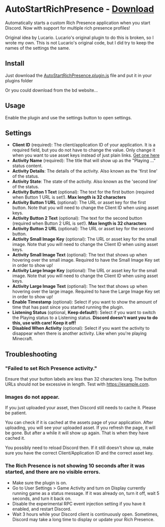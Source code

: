 # AutoStartRichPresence - [Download](https://betterdiscord.app/Download?id=)

Automatically starts a custom Rich Presence application when you start Discord. Now with support for multiple rich presence profiles!

Original idea by Lucario. Lucario's original plugin to do this is broken, so I wrote my own.
This is not Lucario's original code, but I did try to keep the names of the settings the same.

## Install

Just download the [AutoStartRichPresence.plugin.js](AutoStartRichPresence.plugin.js) file and put it in your plugins folder

Or you could download from the bd website...

## Usage

Enable the plugin and use the settings button to open settings.

## Settings

- **Client ID** (required): The client/application ID of your application. It is a required field, but you do not have to change the value. Only change it when you want to use asset keys instead of just plain links. [Get one here](https://discord.com/developers/applications)
- **Activity Name** (required): The title that will show up as the "Playing ..." status content.
- **Activity Details**: The details of the activity. Also known as the 'first line' of the status.
- **Activity State**: The state of the activity. Also known as the 'second line' of the status.
- **Activity Button 1 Text** (optional): The text for the first button (required when Button 1 URL is set!). **Max length is 32 characters**
- **Activity Button 1 URL** (optional): The URL or asset key for the first button. Note that you will need to change the Client ID when using asset keys.
- **Activity Button 2 Text** (optional): The text for the second button (required when Button 2 URL is set!). **Max length is 32 characters**
- **Activity Button 2 URL** (optional): The URL or asset key for the second button.
- **Activity Small Image Key** (optional): The URL or asset key for the small image. Note that you will need to change the Client ID when using asset keys.
- **Activity Small Image Text** (optional): The text that shows up when hovering over the small image. Required to have the Small Image Key set in order to show up!
- **Activity Large Image Key** (optional): The URL or asset key for the small image. Note that you will need to change the Client ID when using asset keys.
- **Activity Large Image Text** (optional): The text that shows up when hovering over the large image. Required to have the Large Image Key set in order to show up!
- **Enable Timestamp** (optional): Select if you want to show the amount of time that has past since you started running the plugin.
- **Listening Status** (optional, **Keep default!**): Select if you want to switch the Playing status to a Listening status. __**Discord doesn't want you to do this, use with care! Keep it off!**__
- **Disabled When Activity** (optional): Select if you want the activity to disappear when there is another activity. Like when you're playing Minecraft.


## Troubleshooting

### "Failed to set Rich Presence activity."

Ensure that your button labels are less than 32 characters long. The button URLs should not be excessive in length. Test with https://example.com.

### Images do not appear.

If you just uploaded your asset, then Discord still needs to cache it.
Please be patient.

You can check if it is cached at the assets page of your application.
After uploading, you will see your uploaded asset. If you refresh the page, it will be gone.
But after a while it will show up again. That is when they have cached it.

You possibly need to reload Discord then. If it still doesn't show up, make sure you have the correct Client/Application ID and the correct asset key.

### The Rich Presence is not showing 10 seconds after it was started, and there are no visible errors.

- Make sure the plugin is on.
- Go to User Settings > Game Activity and turn on Display currently running game as a status message. If it was already on, turn it off, wait 5 seconds, and turn it back on.
- Disable the experimental RPC event injection setting if you have it enabled, and restart Discord.
- Wait 3 hours while your Discord client is continuously open. Sometimes, Discord may take a long time to display or update your Rich Presence.


